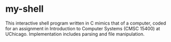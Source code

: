 # my-shell

This interactive shell program written in C mimics that of a computer, coded for an assignment in Introduction to Computer Systems (CMSC 15400) at UChicago. Implementation includes parsing and file manipulation.
